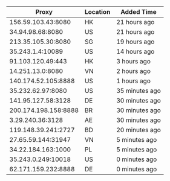 | Proxy | Location | Added Time |
|---------|----------|------------|
| 156.59.103.43:8080 | HK | 21 hours ago |
| 34.94.98.68:8080 | US | 21 hours ago |
| 213.35.105.30:8080 | SG | 19 hours ago |
| 35.243.1.4:10089 | US | 14 hours ago |
| 91.103.120.49:443 | HK | 3 hours ago |
| 14.251.13.0:8080 | VN | 2 hours ago |
| 140.174.52.105:8888 | US | 1 hours ago |
| 35.232.62.97:8080 | US | 35 minutes ago |
| 141.95.127.58:3128 | DE | 30 minutes ago |
| 200.174.198.158:8888 | BR | 30 minutes ago |
| 3.29.240.36:3128 | AE | 30 minutes ago |
| 119.148.39.241:2727 | BD | 20 minutes ago |
| 27.65.59.144:31947 | VN | 5 minutes ago |
| 34.22.184.163:1000 | PL | 5 minutes ago |
| 35.243.0.249:10018 | US | 0 minutes ago |
| 62.171.159.232:8888 | DE | 0 minutes ago |

